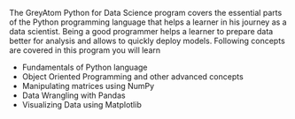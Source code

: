 The GreyAtom Python for Data Science program covers the essential parts of the Python programming language that helps a learner in his journey as a data scientist. Being a good programmer helps a learner to prepare data better for analysis and allows to quickly deploy models. Following concepts are covered in this program you will learn

- Fundamentals of Python language
- Object Oriented Programming and other advanced concepts
- Manipulating matrices using NumPy
- Data Wrangling with Pandas
- Visualizing Data using Matplotlib

